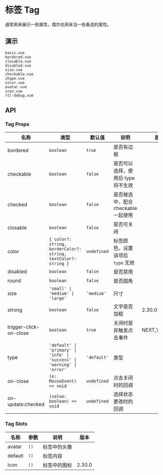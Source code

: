 # 标签 Tag

通常用来展示一些属性，偶尔也用来当一些备选的属性。

## 演示

```demo
basic.vue
bordered.vue
closable.vue
disabled.vue
size.vue
checkable.vue
shape.vue
color.vue
avatar.vue
icon.vue
rtl-debug.vue
```

## API

### Tag Props

| 名称 | 类型 | 默认值 | 说明 | 版本 |
| --- | --- | --- | --- | --- |
| bordered | `boolean` | `true` | 是否有边框 |  |
| checkable | `boolean` | `false` | 是否可以选择，使用后 type 将不生效 |  |
| checked | `boolean` | `false` | 是否被选中，配合 checkable 一起使用 |  |
| closable | `boolean` | `false` | 是否可关闭 |  |
| color | `{ color?: string, borderColor?: string, textColor?: string }` | `undefined` | 标签颜色，设置该项后　`type` 无效 |  |
| disabled | `boolean` | `false` | 是否禁用 |  |
| round | `boolean` | `false` | 是否圆角 |  |
| size | `'small' \| 'medium' \| 'large'` | `'medium'` | 尺寸 |  |
| strong | `boolean` | `false` | 文字是否加粗 | 2.30.0 |
| trigger-click-on-close | `boolean` | `true` | 关闭时是非触发点击事件 | NEXT_VERSION |
| type | `'default' \| 'primary' \| 'info' \| 'success' \| 'warning' \| 'error'` | `'default'` | 类型 |
| on-close | `(e: MouseEvent) => void` | `undefined` | 点击关闭时的回调 |
| on-update:checked | `(value: boolean) => void` | `undefined` | 选择状态更改时的回调 |

### Tag Slots

| 名称    | 参数 | 说明         | 版本   |
| ------- | ---- | ------------ | ------ |
| avatar  | `()` | 标签中的头像 |        |
| default | `()` | 标签内容     |        |
| icon    | `()` | 标签中的图标 | 2.30.0 |
